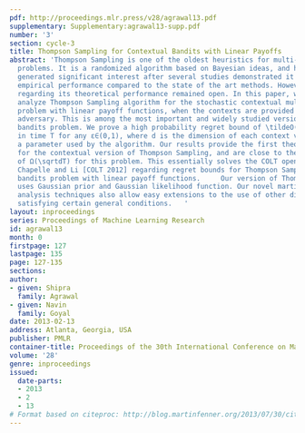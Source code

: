 ```yaml
---
pdf: http://proceedings.mlr.press/v28/agrawal13.pdf
supplementary: Supplementary:agrawal13-supp.pdf
number: '3'
section: cycle-3
title: Thompson Sampling for Contextual Bandits with Linear Payoffs
abstract: 'Thompson Sampling is one of the oldest heuristics for multi-armed bandit
  problems. It is a randomized algorithm based on Bayesian ideas, and has recently
  generated significant interest after several studies demonstrated it to have better
  empirical performance compared to the state of the art methods. However, many questions
  regarding its theoretical performance remained open. In this paper, we design and
  analyze Thompson Sampling algorithm for the stochastic contextual multi-armed bandit
  problem with linear payoff functions, when the contexts are provided by an adaptive
  adversary. This is among the most important and widely studied version of the contextual
  bandits problem. We prove a high probability regret bound of \tildeO(\fracd\sqrtε\sqrtT^1+ε)
  in time T for any ε∈(0,1), where d is the dimension of each context vector and εis
  a parameter used by the algorithm. Our results provide the first theoretical guarantees
  for the contextual version of Thompson Sampling, and are close to the lower bound
  of Ω(\sqrtdT) for this problem. This essentially solves the COLT open problem of
  Chapelle and Li [COLT 2012] regarding regret bounds for Thompson Sampling for contextual
  bandits problem with linear payoff functions.     Our version of Thompson sampling
  uses Gaussian prior and Gaussian likelihood function. Our novel martingale-based
  analysis techniques also allow easy extensions to the use of other distributions,
  satisfying certain general conditions.   '
layout: inproceedings
series: Proceedings of Machine Learning Research
id: agrawal13
month: 0
firstpage: 127
lastpage: 135
page: 127-135
sections: 
author:
- given: Shipra
  family: Agrawal
- given: Navin
  family: Goyal
date: 2013-02-13
address: Atlanta, Georgia, USA
publisher: PMLR
container-title: Proceedings of the 30th International Conference on Machine Learning
volume: '28'
genre: inproceedings
issued:
  date-parts:
  - 2013
  - 2
  - 13
# Format based on citeproc: http://blog.martinfenner.org/2013/07/30/citeproc-yaml-for-bibliographies/
---
```

